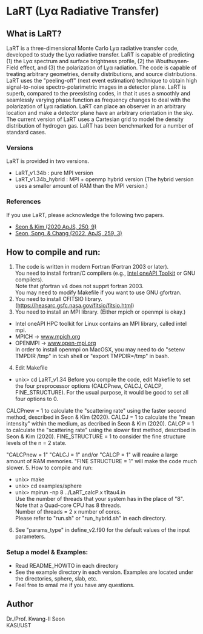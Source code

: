 # LaRT (Ly&alpha; Radiative Transfer)

## What is LaRT?
LaRT is a three-dimensional Monte Carlo Ly&alpha; radiative transfer code, developed to study the Ly&alpha; radiative transfer. LaRT is capable of predicting (1) the Ly&alpha; spectrum and surface brightness profile, (2) the Wouthuysen-Field effect, and (3) the polarization of Ly&alpha; radiation. The code is capable of treating arbitrary geometries, density distributions, and source distributions. LaRT uses the "peeling-off" (next event estimation) technique to obtain high signal-to-noise spectro-polarimetric images in a detector plane. LaRT is superb, compared to the preexisting codes, in that it uses a smoothly and seamlessly varying phase function as frequency changes to deal with the polarization of Ly&alpha; radiation. LaRT can place an observer in an arbitrary location and make a detector plane have an arbitrary orientation in the sky. The current version of LaRT uses a Cartesian grid to model the density distribution of hydrogen gas. LaRT has been benchmarked for a number of standard cases.

### Versions
LaRT is provided in two versions.
  - LaRT_v1.34b : pure MPI version
  - LaRT_v1.34b_hybrid : MPI + openmp hybrid version (The hybrid version uses a smaller amount of RAM than the MPI version.)

### References
If you use LaRT, please acknowledge the following two papers.
  - [Seon & Kim (2020 ApJS, 250, 9)](https://ui.adsabs.harvard.edu/abs/2020ApJS..250....9S/abstract)
  - [Seon, Song, & Chang (2022, ApJS, 259, 3)](https://ui.adsabs.harvard.edu/abs/2022ApJS..259....3S/abstract)

## How to compile and run:

1. The code is written in modern Fortran (Fortran 2003 or later).\
      You need to install fortran/C compilers (e.g., [Intel oneAPI Toolkit](https://www.intel.com/content/www/us/en/developer/tools/oneapi/toolkits.html#hpc-kit) or GNU compilers).\
      Note that gfortran v4 does not supprt fortran 2003.\
      You may need to modify Makefile if you want to use GNU gfortran.
2. You need to install CFITSIO library.\
(https://heasarc.gsfc.nasa.gov/fitsio/fitsio.html)
3. You need to install an MPI library. (Either mpich or openmpi is okay.)
  - Intel oneAPI HPC toolkit for Linux contains an MPI library, called intel mpi.
  - MPICH   -> www.mpich.org
  - OPENMPI -> www.open-mpi.org \
   In order to install openmpi on MacOSX, you may need to do "setenv TMPDIR /tmp" in tcsh shell or "export TMPDIR=/tmp" in bash.
4. Edit Makefile
  - unix> cd LaRT_v1.34
   Before you compile the code, edit Makefile to set the four preprocessor options (CALCPnew, CALCJ, CALCP, FINE_STRUCTURE).
   For the usual purpose, it would be good to set all four options to 0.

   CALCPnew        = 1 to calculate the "scattering rate" using the faster second method, described in Seon & Kim (2020).
   CALCJ           = 1 to calculate the "mean intensity" within the medium, as decribed in Seon & Kim (2020).
   CALCP           = 1 to calculate the "scattering rate" using the slower first method, described in Seon & Kim (2020).
   FINE_STRUCTURE  = 1 to consider the fine structure levels of the n = 2 state.

   "CALCPnew = 1" "CALCJ = 1" and/or "CALCP = 1" will reauire a large amount of RAM memories.
   "FINE STRUCTURE = 1" will make the code much slower.
5. How to compile and run:
  - unix> make
  - unix> cd examples/sphere
  - unix> mpirun -np 8 ../LaRT_calcP.x t1tau4.in \
      Use the number of threads that your system has in the place of "8". \
      Note that a Quad-core CPU has 8 threads. \
      Number of threads = 2 x number of cores. \
      Please refer to "run.sh" or "run_hybrid.sh" in each directory.
6. See "params_type" in define_v2.f90 for the default values of the input parameters.

### Setup a model & Examples:
  - Read README_HOWTO in each directory
  - See the example directory in each version. Examples are located under the directories, sphere, slab, etc.
  - Feel free to email me if you have any questions.


## Author
Dr./Prof. Kwang-Il Seon \
KASI/UST
